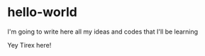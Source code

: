 # hello-world

I'm going to write here all my ideas and codes that I'll be learning

Yey Tirex here!


